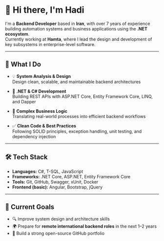 # 👋 Hi there, I'm Hadi

I'm a **Backend Developer** based in **Iran**, with over 7 years of experience building automation systems and business applications using the **.NET ecosystem**.  
Currently working at **Hamta**, where I lead the design and development of key subsystems in enterprise-level software.

---

## 💼 What I Do

- 💡 **System Analysis & Design**  
  Design clean, scalable, and maintainable backend architectures

- 🔧 **.NET & C# Development**  
  Building REST APIs with ASP.NET Core, Entity Framework Core, LINQ, and Dapper

- 🧠 **Complex Business Logic**  
  Translating real-world processes into efficient backend workflows

- ✅ **Clean Code & Best Practices**  
  Following SOLID principles, exception handling, unit testing, and dependency injection

---

## 🛠 Tech Stack

- **Languages:** C#, T-SQL, JavaScript  
- **Frameworks:** .NET Core, ASP.NET, Entity Framework Core  
- **Tools:** Git, GitHub, Swagger, xUnit, Docker  
- **Frontend (basic):** Angular, Bootstrap, jQuery

---

## 🎯 Current Goals

- 🔍 Improve system design and architecture skills  
- 🌍 Prepare for **remote international backend roles** in the next 1–2 years  
- 🚀 Build a strong open-source GitHub portfolio
